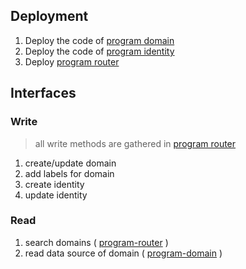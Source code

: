 ## Deployment

1. Deploy the code of [program domain](./domain) 
2. Deploy the code of [program identity](https://github.com/breathx/demo-identity)
3. Deploy [program router](./)

## Interfaces

### Write

> all write methods are gathered in [program router](./)

1. create/update domain
2. add labels for domain
3. create identity 
4. update identity

### Read

1. search domains ( [program-router](./state) )
2. read data source of domain ( [program-domain](./domain/state) )
